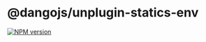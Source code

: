 # @dangojs/unplugin-statics-env

[![NPM version](https://img.shields.io/npm/v/@dangojs/unplugin-statics-env?color=a1b858&label=)](https://www.npmjs.com/package/@dangojs/unplugin-statics-env)


